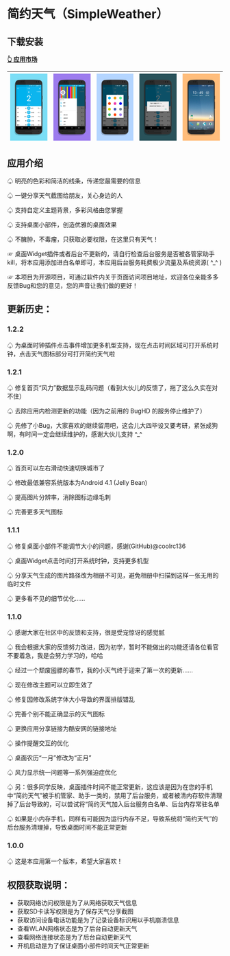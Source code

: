 # 简约天气（SimpleWeather）

## 下载安装

**[👆 应用市场](https://www.coolapk.com/apk/online.laoliang.simpleweather)**

| ![screener_20170125(135156)](README/screener_20170125(135156).png) | ![screener_20170125(135238)](README/screener_20170125(135238).png) | ![screener_20170125(135310)](README/screener_20170125(135310).png) | ![screener_20170125(135417)](README/screener_20170125(135417).png) | ![screener_20170125(140336)](README/screener_20170125(140336).png) |
| :----------------------------------------------------------: | :----------------------------------------------------------: | :----------------------------------------------------------: | :----------------------------------------------------------: | :----------------------------------------------------------: |



## 应用介绍

♤ 明亮的色彩和简洁的线条，传递您最需要的信息

♤ 一键分享天气截图给朋友，关心身边的人

♤ 支持自定义主题背景，多彩风格由您掌握

♤ 支持桌面小部件，创造优雅的桌面效果

♤ 不臃肿，不毒瘤，只获取必要权限，在这里只有天气！

☞ 桌面Widget插件或者后台不更新的，请自行检查后台服务是否被各管家助手kill，将本应用添加进白名单即可，本应用后台服务耗费极少流量及系统资源( ^_^ )

☞ 本项目为开源项目，可通过软件内关于页面访问项目地址，欢迎各位亲能多多反馈Bug和您的意见，您的声音让我们做的更好！



## 更新历史：

### 1.2.2

♤ 为桌面时钟插件点击事件增加更多机型支持，现在点击时间区域可打开系统时钟，点击天气图标部分可打开简约天气啦



### 1.2.1

♤ 修复首页“风力”数据显示乱码问题（看到大伙儿的反馈了，拖了这么久实在对不住）

♤ 去除应用内检测更新的功能（因为之前用的 BugHD 的服务停止维护了）

♤ 先修了小Bug，大家喜欢的继续留用吧，这会儿大四毕设又要考研，紧张成狗啊，有时间一定会继续维护的，感谢大伙儿支持 ^_^



### 1.2.0

♤ 首页可以左右滑动快速切换城市了

♤ 修改最低兼容系统版本为Android 4.1 (Jelly Bean)

♤ 提高图片分辨率，消除图标边缘毛刺

♤ 完善更多天气图标



### 1.1.1

♤ 修复桌面小部件不能调节大小的问题，感谢(GitHub)@coolrc136

♤ 桌面Widget点击时间打开系统时钟，支持更多机型

♤ 分享天气生成的图片路径改为相册不可见，避免相册中扫描到这样一张无用的临时文件

♤ 更多看不见的细节优化……



### 1.1.0

♤ 感谢大家在社区中的反馈和支持，很是受宠惊讶的感觉腻

♤ 我会根据大家的反馈努力改进，因为初学，暂时不能做出的功能还请各位看官不要着急，我是会努力学习的，哈哈

♤ 经过一个颓废囤膘的春节，我的小天气终于迎来了第一次的更新……

♤ 现在修改主题可以立即生效了

♤ 修复因修改系统字体大小导致的界面排版错乱

♤ 完善个别不能正确显示的天气图标

♤ 更换应用分享链接为酷安网的链接地址

♤ 操作提醒交互的优化

♤ 桌面农历“一月”修改为“正月”

♤ 风力显示统一问题等一系列强迫症优化

♤ 另：很多同学反映，桌面插件时间不能正常更新，这应该是因为在您的手机中“简约天气”被手机管家、助手一类的，禁用了后台服务，或者被清内存软件清理掉了后台导致的，可以尝试将“简约天气加入后台服务白名单、后台内存常驻名单

♤ 如果是小内存手机，同样有可能因为运行内存不足，导致系统将“简约天气”的后台服务清理掉，导致桌面时间不能正常更新



### 1.0.0

♤ 这是本应用第一个版本，希望大家喜欢！



## 权限获取说明：

- 获取网络访问权限是为了从网络获取天气信息
- 获取SD卡读写权限是为了保存天气分享截图
- 获取访问设备电话功能是为了记录设备标识用以手机崩溃信息
- 查看WLAN网络状态是为了后台自动更新天气
- 查看网络连接状态是为了后台自动更新天气
- 开机启动是为了保证桌面小部件时间天气正常更新
